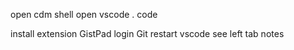 open cdm shell
open vscode
. code

install extension GistPad
login Git
restart vscode
see left tab notes

